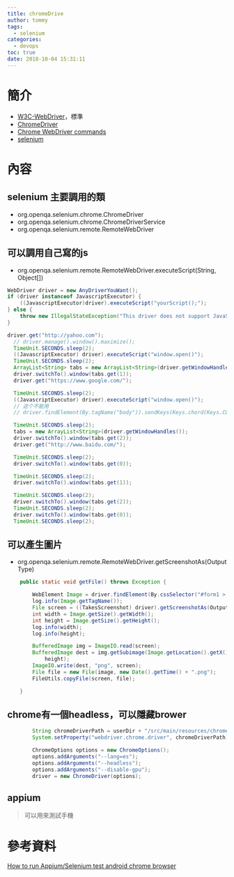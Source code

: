 ```yaml
---
title: chromeDrive
author: tommy
tags:
  - selenium
categories:
  - devops
toc: true
date: 2018-10-04 15:31:11
---
```


# 簡介

- [W3C-WebDriver](https://w3c.github.io/webdriver/)，標準
- [ChromeDriver](http://chromedriver.chromium.org/)
- [Chrome WebDriver commands](https://chromium.googlesource.com/chromium/src/+/master/docs/chromedriver_status.md)
- [selenium](https://github.com/SeleniumHQ/selenium/wiki/JsonWireProtocol)





<!--more-->
# 內容

## selenium 主要調用的類
- org.openqa.selenium.chrome.ChromeDriver
- org.openqa.selenium.chrome.ChromeDriverService
- org.openqa.selenium.remote.RemoteWebDriver


## 可以調用自己寫的js
- org.openqa.selenium.remote.RemoteWebDriver.executeScript(String, Object[])

```java
WebDriver driver = new AnyDriverYouWant();
if (driver instanceof JavascriptExecutor) {
    ((JavascriptExecutor)driver).executeScript("yourScript();");
} else {
    throw new IllegalStateException("This driver does not support JavaScript!");
}
```

```java
driver.get("http://yahoo.com");
  // driver.manage().window().maximize();
  TimeUnit.SECONDS.sleep(2);
  ((JavascriptExecutor) driver).executeScript("window.open()");
  TimeUnit.SECONDS.sleep(2);
  ArrayList<String> tabs = new ArrayList<String>(driver.getWindowHandles());
  driver.switchTo().window(tabs.get(1));
  driver.get("https://www.google.com/");

  TimeUnit.SECONDS.sleep(2);
  ((JavascriptExecutor) driver).executeScript("window.open()");
  // 这个不能用
  // driver.findElement(By.tagName("body")).sendKeys(Keys.chord(Keys.CONTROL,Keys.RETURN));

  TimeUnit.SECONDS.sleep(2);
  tabs = new ArrayList<String>(driver.getWindowHandles());
  driver.switchTo().window(tabs.get(2));
  driver.get("http://www.baidu.com/");

  TimeUnit.SECONDS.sleep(2);
  driver.switchTo().window(tabs.get(0));

  TimeUnit.SECONDS.sleep(2);
  driver.switchTo().window(tabs.get(1));

  TimeUnit.SECONDS.sleep(2);
  driver.switchTo().window(tabs.get(2));
  TimeUnit.SECONDS.sleep(2);
  driver.switchTo().window(tabs.get(0));
  TimeUnit.SECONDS.sleep(2);
```




## 可以產生圖片
- org.openqa.selenium.remote.RemoteWebDriver.getScreenshotAs(OutputType<X>)
```java
	public static void getFile() throws Exception {

		WebElement Image = driver.findElement(By.cssSelector("#form1 > ul > li:nth-child(3) > img"));
		log.info(Image.getTagName());
		File screen = ((TakesScreenshot) driver).getScreenshotAs(OutputType.FILE);
		int width = Image.getSize().getWidth();
		int height = Image.getSize().getHeight();
		log.info(width);
		log.info(height);

		BufferedImage img = ImageIO.read(screen);
		BufferedImage dest = img.getSubimage(Image.getLocation().getX(), Image.getLocation().getY(), width,
			height);
		ImageIO.write(dest, "png", screen);
		File file = new File(image, new Date().getTime() + ".png");
		FileUtils.copyFile(screen, file);

	}

```


## chrome有一個headless，可以隱藏brower
```java
		String chromeDriverPath = userDir + "/src/main/resources/chromedriver.exe";
		System.setProperty("webdriver.chrome.driver", chromeDriverPath);

		ChromeOptions options = new ChromeOptions();
		options.addArguments("--lang=es");
		options.addArguments("--headless");
		options.addArguments("--disable-gpu");
		driver = new ChromeDriver(options);

```



## appium
> 可以用來測試手機



# 參考資料
[How to run Appium/Selenium test android chrome browser](http://learn-automation.com/execute-appium-selenium-test-android-chrome-browser/)

